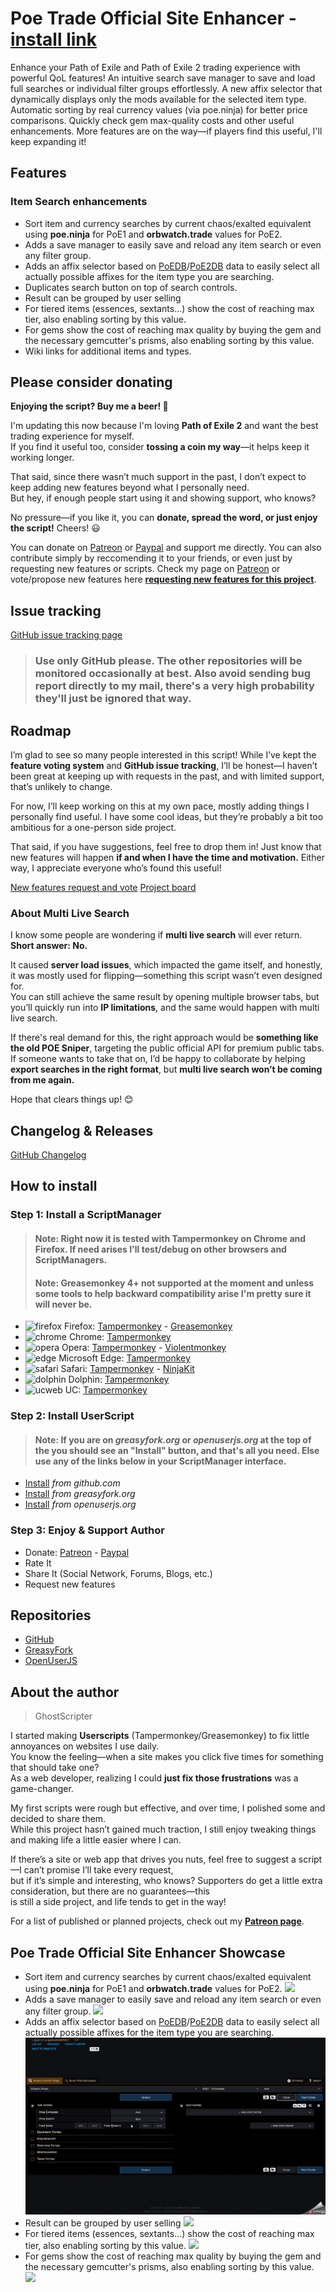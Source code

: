 # Poe Trade Official Site Enhancer - [install link](https://raw.githubusercontent.com/ghostscript3r/poe-trade-official-site-enhancer/master/poe-trade-official-site-enhancer.user.js)

Enhance your Path of Exile and Path of Exile 2 trading experience with powerful QoL features! An intuitive search save manager to save and load full searches or individual filter groups effortlessly. A new affix selector that dynamically displays only the mods available for the selected item type. Automatic sorting by real currency values (via poe.ninja) for better price comparisons. Quickly check gem max-quality costs and other useful enhancements. More features are on the way—if players find this useful, I'll keep expanding it!

## Features

### Item Search enhancements

* Sort item and currency searches by current chaos/exalted equivalent using **poe.ninja** for PoE1 and **orbwatch.trade** values for PoE2.
* Adds a save manager to easily save and reload any item search or even any filter group.
* Adds an affix selector based on [PoEDB](https://poedb.tw/)/[PoE2DB](https://poe2db.tw/) data to easily select all actually possible affixes for the item type you are searching.
* Duplicates search button on top of search controls.
* Result can be grouped by user selling
* For tiered items (essences, sextants...) show the cost of reaching max tier, also enabling sorting by this value.
* For gems show the cost of reaching max quality by buying the gem and the necessary gemcutter's prisms, also enabling sorting by this value.
* Wiki links for additional items and types.

## Please consider donating

**Enjoying the script? Buy me a beer! 🍻**  

I'm updating this now because I'm loving **Path of Exile 2** and want the best trading experience for myself.  
If you find it useful too, consider **tossing a coin my way**—it helps keep it working longer.  

That said, since there wasn’t much support in the past, I don’t expect to keep adding new features beyond what I personally need.  
But hey, if enough people start using it and showing support, who knows?  

No pressure—if you like it, you can **donate, spread the word, or just enjoy the script!** Cheers! 😃  

You can donate on [Patreon](https://www.patreon.com/bePatron?u=15819567) or [Paypal](https://www.paypal.com/cgi-bin/webscr?cmd=_s-xclick&hosted_button_id=L5JZS33ADMBQW) and support me directly.
You can also contribute simply by reccomending it to your friends, or even just by requesting new features or scripts.
Check my page on [Patreon](https://www.patreon.com/ghostscripter) or vote/propose new features here **[requesting new features for this project](https://www.tricider.com/admin/36HWcTk5RhZ/DawSV0oQX7b)**.

## Issue tracking

[GitHub issue tracking page](https://github.com/ghostscript3r/poe-trade-official-site-enhancer/issues)

> ### Use only GitHub please. The other repositories will be monitored occasionally at best. Also avoid sending bug report directly to my mail, there's a very high probability they'll just be ignored that way.

## Roadmap

<p>I’m glad to see so many people interested in this script! While I’ve kept the <strong>feature voting system</strong> and <strong>GitHub issue tracking</strong>, I’ll be honest—I haven’t been great at keeping up with requests in the past, and with limited support, that’s unlikely to change.</p><p>For now, I’ll keep working on this at my own pace, mostly adding things I personally find useful. I have some cool ideas, but they’re probably a bit too ambitious for a one-person side project.</p><p>That said, if you have suggestions, feel free to drop them in! Just know that new features will happen <strong>if and when I have the time and motivation.</strong> Either way, I appreciate everyone who’s found this useful!</p>

[New features request and vote](https://www.tricider.com/admin/36HWcTk5RhZ/DawSV0oQX7b)
[Project board](https://trello.com/b/x77l2HzX/poe-trade-enhancer)

### About Multi Live Search  

I know some people are wondering if **multi live search** will ever return. **Short answer: No.**  

It caused **server load issues**, which impacted the game itself, and honestly, it was mostly used for flipping—something this script wasn’t even designed for.  
You can still achieve the same result by opening multiple browser tabs, but you’ll quickly run into **IP limitations**, and the same would happen with multi live search.  

If there's real demand for this, the right approach would be **something like the old POE Sniper**, targeting the public official API for premium public tabs.  
If someone wants to take that on, I’d be happy to collaborate by helping **export searches in the right format**, but **multi live search won’t be coming from me again.**  

Hope that clears things up! 😊  


## Changelog & Releases

[GitHub Changelog](https://github.com/ghostscript3r/poe-trade-official-site-enhancer/releases)



## How to install

### Step 1: Install a ScriptManager

> #### Note: Right now it is tested with Tampermonkey on Chrome and Firefox. If need arises I'll test/debug on other browsers and ScriptManagers.
> #### Note: Greasemonkey 4+ not supported at the moment and unless some tools to help backward compatibility arise I'm pretty sure it will never be.

* ![firefox](https://raw.githubusercontent.com/ghostscript3r/poe-trade-official-site-enhancer/master/images/firefox.png) Firefox: [Tampermonkey](https://www.tampermonkey.net/index.php?ext=dhdg&browser=firefox) - [Greasemonkey](https://addons.mozilla.org/firefox/addon/greasemonkey/)
* ![chrome](https://raw.githubusercontent.com/ghostscript3r/poe-trade-official-site-enhancer/master/images/chrome.png) Chrome: [Tampermonkey](https://www.tampermonkey.net/index.php?ext=dhdg&browser=chrome)
* ![opera](https://raw.githubusercontent.com/ghostscript3r/poe-trade-official-site-enhancer/master/images/opera.png) Opera: [Tampermonkey](https://www.tampermonkey.net/index.php?ext=dhdg&browser=opera) - [Violentmonkey](https://addons.opera.com/extensions/details/violent-monkey/)
* ![edge](https://raw.githubusercontent.com/ghostscript3r/poe-trade-official-site-enhancer/master/images/msedge.png) Microsoft Edge: [Tampermonkey](https://www.tampermonkey.net/index.php?ext=dhdg&browser=edge)
* ![safari](https://raw.githubusercontent.com/ghostscript3r/poe-trade-official-site-enhancer/master/images/safari.png) Safari: [Tampermonkey](https://www.tampermonkey.net/index.php?ext=dhdg&browser=safari) - [NinjaKit](https://github.com/os0x/NinjaKit)
* ![dolphin](https://raw.githubusercontent.com/ghostscript3r/poe-trade-official-site-enhancer/master/images/dolphin.png) Dolphin: [Tampermonkey](https://www.tampermonkey.net/index.php?ext=dhdg&browser=dolphin)
* ![ucweb](https://raw.githubusercontent.com/ghostscript3r/poe-trade-official-site-enhancer/master/images/ucweb.png) UC: [Tampermonkey](https://www.tampermonkey.net/index.php?ext=dhdg&browser=ucweb)

### Step 2: Install UserScript

> #### Note: If you are on *greasyfork.org* or *openuserjs.org* at the top of the you should see an "Install" button, and that's all you need. Else use any of the links below in your ScriptManager interface.

* [Install](https://raw.githubusercontent.com/ghostscript3r/poe-trade-official-site-enhancer/master/poe-trade-official-site-enhancer.user.js) *from github.com*
* [Install](https://greasyfork.org/scripts/389702-poe-trade-official-site-enhancer/code/poe-trade-official-site-enhancer.user.js) *from greasyfork.org*
* [Install](https://openuserjs.org/install/ghostscript3r/poe-trade-official-site-enhancer.user.js) *from openuserjs.org*

### Step 3: Enjoy & Support Author

* Donate: [Patreon](https://www.patreon.com/bePatron?u=15819567) - [Paypal](https://www.paypal.com/cgi-bin/webscr?cmd=_s-xclick&hosted_button_id=L5JZS33ADMBQW)
* Rate It
* Share It (Social Network, Forums, Blogs, etc.)
* Request new features

## Repositories
* [GitHub](https://github.com/ghostscript3r/poe-trade-official-site-enhancer)
* [GreasyFork](https://greasyfork.org/scripts/389702-poe-trade-official-site-enhancer)
* [OpenUserJS](https://openuserjs.org/scripts/ghostscript3r/poe-trade-official-site-enhancer)


## About the author

> GhostScripter

I started making **Userscripts** (Tampermonkey/Greasemonkey) to fix little annoyances on websites I use daily.  
You know the feeling—when a site makes you click five times for something that should take one?  
As a web developer, realizing I could **just fix those frustrations** was a game-changer.  

My first scripts were rough but effective, and over time, I polished some and decided to share them.  
While this project hasn’t gained much traction, I still enjoy tweaking things and making life a little easier where I can.  

If there’s a site or web app that drives you nuts, feel free to suggest a script—I can’t promise I’ll take every request,  
but if it’s simple and interesting, who knows? Supporters do get a little extra consideration, but there are no guarantees—this  
is still a side project, and life tends to get in the way!  

For a list of published or planned projects, check out my **[Patreon page](https://www.patreon.com/ghostscripter)**.
## Poe Trade Official Site Enhancer Showcase

* Sort item and currency searches by current chaos/exalted equivalent using **poe.ninja** for PoE1 and **orbwatch.trade** values for PoE2.
![](https://raw.githubusercontent.com/ghostscript3r/poe-trade-official-site-enhancer/master/images/sort-real-curr-off.gif)
* Adds a save manager to easily save and reload any item search or even any filter group.
![](https://raw.githubusercontent.com/ghostscript3r/poe-trade-official-site-enhancer/master/images/save-man-off.gif)
* Adds an affix selector based on [PoEDB](https://poedb.tw/)/[PoE2DB](https://poe2db.tw/) data to easily select all actually possible affixes for the item type you are searching.
![](https://raw.githubusercontent.com/ghostscript3r/poe-trade-official-site-enhancer/master/images/mod-selector.gif)
* Result can be grouped by user selling
![](https://raw.githubusercontent.com/ghostscript3r/poe-trade-official-site-enhancer/master/images/group-same-user-off.gif)
* For tiered items (essences, sextants...) show the cost of reaching max tier, also enabling sorting by this value.
![](https://raw.githubusercontent.com/ghostscript3r/poe-trade-official-site-enhancer/master/images/max-tier-off.gif)
* For gems show the cost of reaching max quality by buying the gem and the necessary gemcutter's prisms, also enabling sorting by this value.
![](https://raw.githubusercontent.com/ghostscript3r/poe-trade-official-site-enhancer/master/images/max-qt-off.gif)

